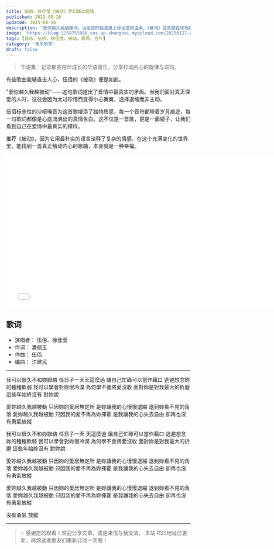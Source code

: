 ```yaml
---
title: 伍佰、徐佳莹《被动》梦幻联动现场
published: 2025-08-26
updated: 2025-08-26
description: '爱你越久我越被动。当伍佰的摇滚遇上徐佳莹的温柔，《被动》这首歌在现场绽放出别样的光芒，那是关于爱情最真实的告白，也是音乐最纯粹的力量。'
image: 'https://blog-1259751088.cos.ap-shanghai.myqcloud.com/20250127-wubai-xujaying-passive.png?imageSlim'
tags: [音乐，伍佰，徐佳莹，被动，现场，合作]
category: '音乐欣赏'
draft: false
---
```


> 华语集：记录那些陪伴成长的华语音乐，分享打动内心的旋律与词句。

有些歌曲能够直击人心，伍佰的《被动》便是如此。

"爱你越久我越被动"——这句歌词道出了爱情中最真实的矛盾。当我们面对真正深爱的人时，往往会因为太过珍惜而变得小心翼翼，选择退缩而非主动。

伍佰标志性的沙哑嗓音为这首歌增添了独特质感，每一个音符都带着岁月痕迹，每一句歌词都像是心底流淟出的真情告白。这不仅是一首歌，更是一面镜子，让我们看到自己在爱情中最真实的模样。

推荐《被动》，因为它用最朴实的语言诠释了复杂的情感，在这个充满变化的世界里，能找到一首真正触动内心的歌曲，本身就是一种幸福。

<iframe width="750" height="420" src="//player.bilibili.com/player.html?isOutside=true&aid=321875534&bvid=BV1mw411a7io&cid=1292905626&p=1" title="Bilibili video player" frameborder="0" allow="accelerometer; autoplay; clipboard-write; encrypted-media; gyroscope; picture-in-picture; web-share" referrerpolicy="strict-origin-when-cross-origin" allowfullscreen></iframe>

## 歌词

- 演唱者： 伍佰、徐佳莹
- 作词： 潘丽玉 
- 作曲： 伍佰
- 编曲： 江建民

---

我可以很久不和妳聯絡
任日子一天天這麼過
讓自己忙碌可以當作藉口
逃避想念妳的種種軟弱
我可以學會對妳很冷漠
為何學不會將愛沒收
面對妳是對我最大的折磨
這些年始終沒有 對妳說

愛妳越久我越被動
只因妳的愛居無定所
是妳讓我的心慢慢退縮
退到妳看不見的角落
愛妳越久我越被動
只因我的愛不再為妳揮霍
是我讓我的心失去自由
卻再也沒有勇氣放縱

我可以很久不和妳聯絡
任日子一天 天這麼過
讓自己忙碌可以當作藉口
逃避想念妳的種種軟弱
我可以學會對妳很冷漠
為何學不會將愛沒收
面對妳是對我最大的折磨
這些年始終沒有 對妳說

愛妳越久我越被動
只因妳的愛居無定所
是妳讓我的心慢慢退縮
退到妳看不見的角落
愛妳越久我越被動
只因我的愛不再為妳揮霍
是我讓我的心失去自由
卻再也沒有勇氣放縱

愛妳越久我越被動
只因妳的愛居無定所
是妳讓我的心慢慢退縮
退到妳看不見的角落
愛妳越久我越被動
只因我的愛不再為妳揮霍
是我讓我的心失去自由
卻再也沒有勇氣放縱

沒有勇氣 放縱

---

> 💡 感谢您的观看！欢迎分享文章，或是来信与我交流。
> 本站 RSS地址已更新，麻烦读者朋友们重新订阅一次喔！